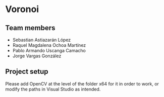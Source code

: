 # Voronoi

## Team members
- Sebastian Astiazarán López
- Raquel Magdalena Ochoa Martínez
- Pablo Armando Uscanga Camacho
- Jorge Vargas González

## Project setup
Please add OpenCV at the level of the folder x64 for it in order to work, or modify the paths in Visual Studio as intended.